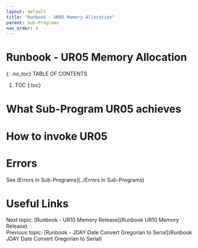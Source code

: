 ```yaml
---
layout: default
title: "Runbook - UR05 Memory Allocation"
parent: Sub-Programs
nav_order: 4
---
```


# Runbook - UR05 Memory Allocation
{: .no_toc}
TABLE OF CONTENTS 
1. TOC
{:toc}  

# What Sub-Program UR05 achieves

# How to invoke UR05

# Errors
See [Errors in Sub-Programs](../Errors in Sub-Programs)  
  
  
# Useful Links
Next topic: [Runbook - UR10 Memory Release](Runbook UR10 Memory Release)  
Previous topic: [Runbook - JDAY Date Convert Gregorian to Serial](Runbook JDAY Date Convert Gregorian to Serial)  

